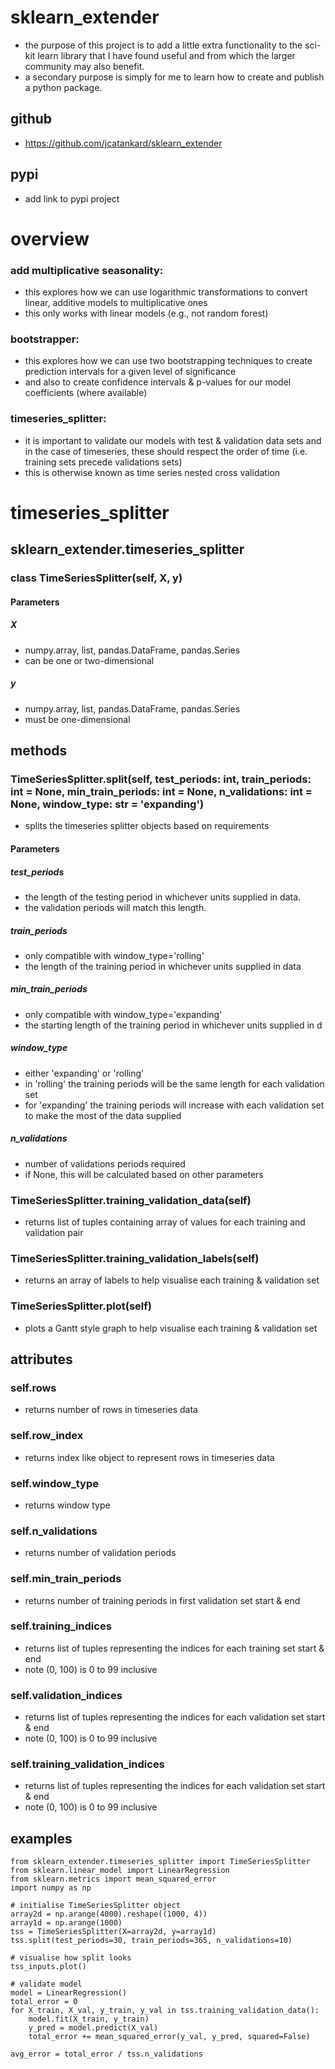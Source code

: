 # sklearn_extender

- the purpose of this project is to add a little extra functionality to the sci-kit learn library that I have found useful and from which the larger community may also benefit.
- a secondary purpose is simply for me to learn how to create and publish a python package.

## github
 - https://github.com/jcatankard/sklearn_extender

## pypi
 - add link to pypi project

# overview
### add multiplicative seasonality:
- this explores how we can use logarithmic transformations to convert linear, additive models to multiplicative ones
- this only works with linear models (e.g., not random forest)

### bootstrapper:
- this explores how we can use two bootstrapping techniques to create prediction intervals for a given level of significance
- and also to create confidence intervals & p-values for our model coefficients (where available)

### timeseries_splitter:
- it is important to validate our models with test & validation data sets and in the case of timeseries, these should respect the order of time (i.e. training sets precede validations sets)
- this is otherwise known as time series nested cross validation

# timeseries_splitter
## sklearn_extender.timeseries_splitter
### class TimeSeriesSplitter(self, X, y)
#### Parameters
##### X
 - numpy.array, list, pandas.DataFrame, pandas.Series
 - can be one or two-dimensional
##### y
 - numpy.array, list, pandas.DataFrame, pandas.Series
 - must be one-dimensional

## methods
### TimeSeriesSplitter.split(self, test_periods: int, train_periods: int = None, min_train_periods: int = None, n_validations: int = None, window_type: str = 'expanding')
 - splits the timeseries splitter objects based on requirements
#### Parameters
##### test_periods
 - the length of the testing period in whichever units supplied in data.
 - the validation periods will match this length.
##### train_periods
 - only compatible with window_type='rolling'
 - the length of the training period in whichever units supplied in data
##### min_train_periods
 - only compatible with window_type='expanding'
 - the starting length of the training period in whichever units supplied in d
##### window_type
 - either 'expanding' or 'rolling'
 - in 'rolling' the training periods will be the same length for each validation set
 - for 'expanding' the training periods will increase with each validation set to make the most of the data supplied
##### n_validations
 - number of validations periods required
 - if None, this will be calculated based on other parameters
### TimeSeriesSplitter.training_validation_data(self)
 - returns list of tuples containing array of values for each training and validation pair
### TimeSeriesSplitter.training_validation_labels(self)
 - returns an array of labels to help visualise each training & validation set
### TimeSeriesSplitter.plot(self)
 - plots a Gantt style graph to help visualise each training & validation set

## attributes
### self.rows
 - returns number of rows in timeseries data
### self.row_index
 - returns index like object to represent rows in timeseries data
### self.window_type
 - returns window type
### self.n_validations
  - returns number of validation periods
### self.min_train_periods
  - returns number of training periods in first validation set start & end
### self.training_indices
  - returns list of tuples representing the indices for each training set start & end
  - note (0, 100) is 0 to 99 inclusive
### self.validation_indices
  - returns list of tuples representing the indices for each validation set start & end
  - note (0, 100) is 0 to 99 inclusive
### self.training_validation_indices
  - returns list of tuples representing the indices for each validation set start & end
  - note (0, 100) is 0 to 99 inclusive

## examples
```
from sklearn_extender.timeseries_splitter import TimeSeriesSplitter
from sklearn.linear_model import LinearRegression
from sklearn.metrics import mean_squared_error
import numpy as np

# initialise TimeSeriesSplitter object
array2d = np.arange(4000).reshape((1000, 4))
array1d = np.arange(1000)
tss = TimeSeriesSplitter(X=array2d, y=array1d)
tss.split(test_periods=30, train_periods=365, n_validations=10)

# visualise how split looks
tss_inputs.plot()

# validate model
model = LinearRegression()
total_error = 0
for X_train, X_val, y_train, y_val in tss.training_validation_data():
    model.fit(X_train, y_train)
    y_pred = model.predict(X_val)
    total_error += mean_squared_error(y_val, y_pred, squared=False)
    
avg_error = total_error / tss.n_validations
```




    


